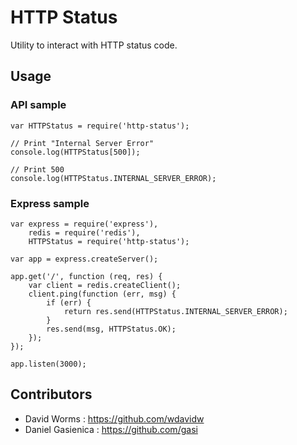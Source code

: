 # HTTP Status

Utility to interact with HTTP status code.

## Usage

### API sample

    var HTTPStatus = require('http-status');

    // Print "Internal Server Error"
    console.log(HTTPStatus[500]);

    // Print 500
    console.log(HTTPStatus.INTERNAL_SERVER_ERROR);

### Express sample

    var express = require('express'),
        redis = require('redis'),
        HTTPStatus = require('http-status');

    var app = express.createServer();

    app.get('/', function (req, res) {
        var client = redis.createClient();
        client.ping(function (err, msg) {
            if (err) {
                return res.send(HTTPStatus.INTERNAL_SERVER_ERROR);
            }
            res.send(msg, HTTPStatus.OK);
        });
    });

    app.listen(3000);

Contributors
------------

*	David Worms : <https://github.com/wdavidw>
*	Daniel Gasienica : <https://github.com/gasi>
